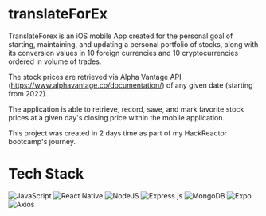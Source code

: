 # translateForEx

TranslateForex is an iOS mobile App created for the personal goal of starting, maintaining, and updating a personal portfolio of stocks,
along with its conversion values in 10 foreign currencies and 10 cryptocurrencies ordered in volume of trades.

The stock prices are retrieved via Alpha Vantage API (https://www.alphavantage.co/documentation/) of any given date (starting from 2022).

The application is able to retrieve, record, save, and mark favorite stock prices at a given day's closing price within the mobile application.

This project was created in 2 days time as part of my HackReactor bootcamp's journey.

# Tech Stack
![JavaScript](https://img.shields.io/badge/javascript-%23323330.svg?style=for-the-badge&logo=javascript&logoColor=%23F7DF1E) ![React Native](https://img.shields.io/badge/react_native-%2320232a.svg?style=for-the-badge&logo=react&logoColor=%2361DAFB) ![NodeJS](https://img.shields.io/badge/node.js-6DA55F?style=for-the-badge&logo=node.js&logoColor=white) ![Express.js](https://img.shields.io/badge/express.js-%23404d59.svg?style=for-the-badge&logo=express&logoColor=%2361DAFB) ![MongoDB](https://img.shields.io/badge/MongoDB-%234ea94b.svg?style=for-the-badge&logo=mongodb&logoColor=white) ![Expo](https://img.shields.io/badge/expo-1C1E24?style=for-the-badge&logo=expo&logoColor=#D04A37) ![Axios](https://img.shields.io/badge/-Axios-671ddf?logo=axios&logoColor=black&style=for-the-badge)

